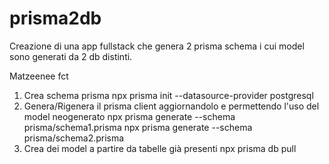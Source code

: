 # prisma2db
Creazione di una app fullstack che genera 2 prisma schema i cui model sono generati da 2 db distinti.

Matzeenee fct

1) Crea schema prisma
npx prisma init --datasource-provider postgresql
2) Genera/Rigenera il prisma client aggiornandolo e permettendo l'uso del model neogenerato
npx prisma generate --schema prisma/schema1.prisma
npx prisma generate --schema prisma/schema2.prisma
3) Crea dei model a partire da tabelle già presenti
npx prisma db pull
